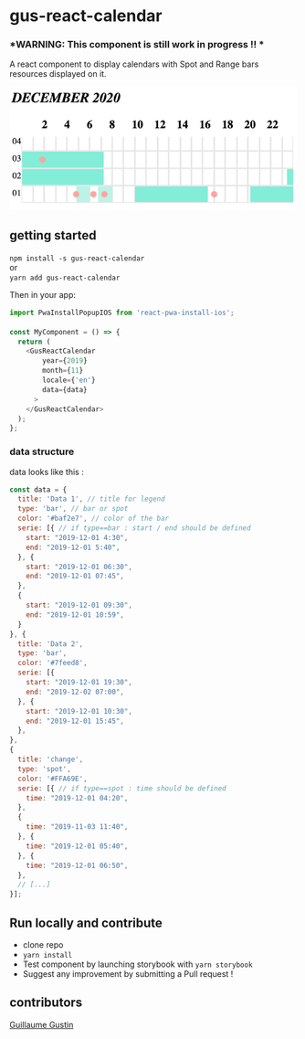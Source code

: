 # gus-react-calendar
### *WARNING: This component is still work in progress !! *

A react component to display calendars with Spot and Range bars resources displayed on it.

![gus-react-calendar demo](https://raw.githubusercontent.com/guillaumegustin/gus-react-calendar/master/gus-react-calendar-demo.png)

## getting started
`npm install -s gus-react-calendar`  
or  
`yarn add gus-react-calendar`

Then in your app:
```js
import PwaInstallPopupIOS from 'react-pwa-install-ios';

const MyComponent = () => {
  return (
    <GusReactCalendar
        year={2019}  
        month={11}
        locale={'en'}
        data={data}
      >
    </GusReactCalendar>
  );
};
```
### data structure
data looks like this :
```js
const data = {
  title: 'Data 1', // title for legend
  type: 'bar', // bar or spot
  color: '#baf2e7', // color of the bar
  serie: [{ // if type==bar : start / end should be defined
    start: "2019-12-01 4:30",
    end: "2019-12-01 5:40",
  }, {
    start: "2019-12-01 06:30",
    end: "2019-12-01 07:45",
  },
  {
    start: "2019-12-01 09:30",
    end: "2019-12-01 10:59",
  }
}, {
  title: 'Data 2',
  type: 'bar',
  color: '#7feed8',
  serie: [{
    start: "2019-12-01 19:30",
    end: "2019-12-02 07:00",
  }, {
    start: "2019-12-01 10:30",
    end: "2019-12-01 15:45",
  },
},
{
  title: 'change',
  type: 'spot',
  color: '#FFA69E',
  serie: [{ // if type==spot : time should be defined
    time: "2019-12-01 04:20",
  },
  {
    time: "2019-11-03 11:40",
  }, {
    time: "2019-12-01 05:40",
  }, {
    time: "2019-12-01 06:50",
  },
  // [...]
}];
```

## Run locally and contribute
- clone repo
- `yarn install`
- Test component by launching storybook with `yarn storybook`
- Suggest any improvement by submitting a Pull request !

## contributors
[Guillaume Gustin](https://github.com/guillaumegustin)

